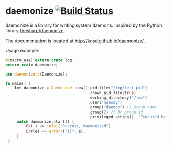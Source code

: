 daemonize [![Build Status](https://travis-ci.org/knsd/daemonize.svg?branch=master)](https://travis-ci.org/knsd/daemonize)
=========


daemonize is a library for writing system daemons. Inspired by the Python library [thesharp/daemonize](https://github.com/thesharp/daemonize).

The documentation is located at http://knsd.github.io/daemonize/.

Usage example:

```rust
#[macro_use] extern crate log;
extern crate daemonize;

use daemonize::{Daemonize};

fn main() {
    let daemonize = Daemonize::new().pid_file("/tmp/test.pid")
                                    .chown_pid_file(true)
                                    .working_directory("/tmp")
                                    .user("nobody")
                                    .group("daemon") // Group name
                                    .group(2) // Or group id
                                    .privileged_action(|| "Executed before drop privileges");
     match daemonize.start() {
         Ok(_) => info!("Success, daemonized"),
         Err(e) => error!("{}", e),
     }
 }
```
